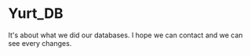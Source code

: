 # Yurt_DB
It's about what we did our databases. I hope we can contact and we can see every changes.
